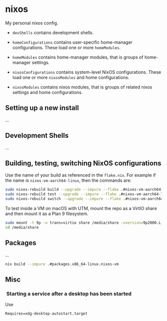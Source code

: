 # nixos

My personal nixos config.

* `devShells` contains development shells.

* `homeConfigurations` contains user-specific home-manager configurations. These load one or more `homeModules`.
* `homeModules` contains home-manager modules, that is groups of home-manager settings.

* `nixosConfigurations` contains system-level NixOS configurations. These load one or more `nixosModules` and home configurations.
* `nixosModules` contains nixos modules, that is groups of related nixos settings and home configurations.

## Setting up a new install

...

## Development Shells

...

## Building, testing, switching NixOS configurations

Use the name of your build as referenced in the `flake.nix`. For example if the name is `nixos-vm-aarch64-linux`, then the commands are:

```sh
sudo nixos-rebuild build --upgrade --impure --flake .#nixos-vm-aarch64-linux
sudo nixos-rebuild test --upgrade --impure --flake .#nixos-vm-aarch64-linux
sudo nixos-rebuild switch --upgrade --impure --flake .#nixos-vm-aarch64-linux
```

To test inside a VM on macOS with UTM, mount the repo as a VirtIO share and then mount it as a Plan 9 filesystem.

```sh
sudo mount -t 9p -o trans=virtio share /media/share -oversion=9p2000.L
cd /media/share
```

## Packages

...

```sh
nix build --impure .#packages.x86_64-linux.nixos-vm
```

## Misc

###  Starting a service after a desktop has been started

Use

```systemd
Requires=xdg-desktop-autostart.target
```
